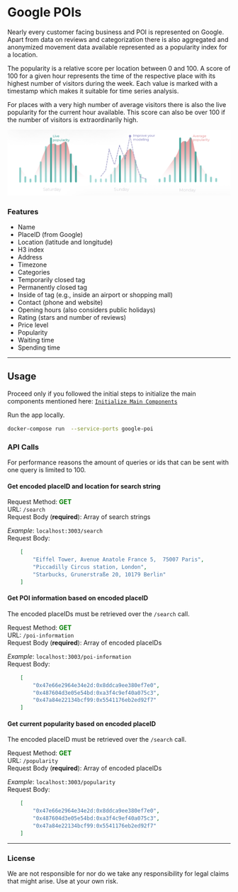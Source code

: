# Google POIs

Nearly every customer facing business and POI is represented on Google. Apart from data on reviews and categorization 
there is also aggregated and anonymized movement data available represented as a popularity index for a location.

The popularity is a relative score per location between 0 and 100. A score of 100 for a given hour represents the time 
of the respective place with its highest number of visitors during the week. Each value is marked with a timestamp which
makes it suitable for time series analysis.

For places with a very high number of average visitors there is also the live popularity for the current hour available.
This score can also be over 100 if the number of visitors is extraordinarily high.

![Popularity Graph](../../docs/images/google_poi_popularity_graph.png)

### Features

- Name
- PlaceID (from Google)
- Location (latitude and longitude)
- H3 index
- Address
- Timezone
- Categories
- Temporarily closed tag
- Permanently closed tag
- Inside of tag (e.g., inside an airport or shopping mall)
- Contact (phone and website)
- Opening hours (also considers public holidays)
- Rating (stars and number of reviews)
- Price level
- Popularity
- Waiting time
- Spending time

---

## Usage

Proceed only if you followed the initial steps to initialize the main components mentioned here:
[`Initialize Main Components`](https://github.com/kuwala-io/kuwala/tree/master/kuwala-pipelines/)

Run the app locally.

```zsh
docker-compose run  --service-ports google-poi
```

### API Calls

For performance reasons the amount of queries or ids that can be sent with one query is limited to 100.

#### Get encoded placeID and location for search string

Request Method: <span style="color:green">**GET**</span><br/>
URL: `/search`<br/>
Request Body (**required**): Array of search strings<br/>

*Example*: `localhost:3003/search`</br>
Request Body:

```json 
    [
        "Eiffel Tower, Avenue Anatole France 5,  75007 Paris",
        "Piccadilly Circus station, London",
        "Starbucks, Grunerstraße 20, 10179 Berlin"
    ]
```

#### Get POI information based on encoded placeID

The encoded placeIDs must be retrieved over the `/search` call.

Request Method: <span style="color:green">**GET**</span><br/>
URL: `/poi-information`<br/>
Request Body (**required**): Array of encoded placeIDs<br/>

*Example*: `localhost:3003/poi-information`<br>
Request Body:

```json 
    [
        "0x47e66e2964e34e2d:0x8ddca9ee380ef7e0",
        "0x487604d3e05e54bd:0xa3f4c9ef40a075c3",
        "0x47a84e22134bcf99:0x5541176eb2ed92f7"
    ]
```

#### Get current popularity based on encoded placeID

The encoded placeID must be retrieved over the `/search` call.

Request Method: <span style="color:green">**GET**</span><br/>
URL: `/popularity`<br/>
Request Body (**required**): Array of encoded placeIDs<br/>

*Example*: `localhost:3003/popularity`<br>
Request Body:

```json 
    [
        "0x47e66e2964e34e2d:0x8ddca9ee380ef7e0",
        "0x487604d3e05e54bd:0xa3f4c9ef40a075c3",
        "0x47a84e22134bcf99:0x5541176eb2ed92f7"
    ]
```

---
### License

We are not responsible for nor do we take any responsibility for legal claims that might arise. Use at your own risk. 